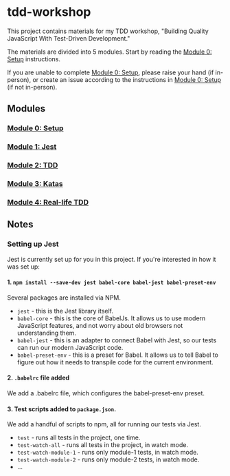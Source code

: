 # tdd-workshop
This project contains materials for my TDD workshop, "Building Quality JavaScript With Test-Driven Development."

The materials are divided into 5 modules. Start by reading the [Module 0: Setup](./module-0/README.md) instructions. 

If you are unable to complete [Module 0: Setup](./module-0/README.md), please raise your hand (if in-person), or create an issue according to the instructions in [Module 0: Setup](./module-0/README.md) (if not in-person). 

## Modules

### [Module 0: Setup](./module-0/README.md)

### [Module 1: Jest](./module-1/README.md)

### [Module 2: TDD](./module-2/README.md)

### [Module 3: Katas](./module-3/README.md)

### [Module 4: Real-life TDD](./module-4/README.md)

## Notes

### Setting up Jest

Jest is currently set up for you in this project. If you're interested in how it was set up:

#### 1. `npm install --save-dev jest babel-core babel-jest babel-preset-env`

Several packages are installed via NPM.

* `jest` - this is the Jest library itself.
* `babel-core` - this is the core of BabelJs. It allows us to use modern JavaScript features, and not worry about old browsers not understanding them.
* `babel-jest` - this is an adapter to connect Babel with Jest, so our tests can run our modern JavaScript code.
* `babel-preset-env` - this is a preset for Babel. It allows us to tell Babel to figure out how it needs to transpile code for the current environment.

#### 2. `.babelrc` file added

We add a .babelrc file, which configures the babel-preset-env preset.

#### 3. Test scripts added to `package.json`. 

We add a handful of scripts to npm, all for running our tests via Jest.

* `test` - runs all tests in the project, one time.
* `test-watch-all` - runs all tests in the project, in watch mode.
* `test-watch-module-1` - runs only module-1 tests, in watch mode.
* `test-watch-module-2` - runs only module-2 tests, in watch mode.
* ...
